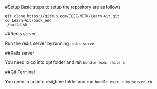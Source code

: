#Setup
Basic steps to setup the repository are as follows

```
git clone https://github.com/IEEE-NITK/Learn-Git.git
cd Learn-Git/back_end
./build.sh
```

##Redis server

Run the redis server by running 
```redis-server```

##Rails server

You need to cd into opt folder and run
```bundle exec rails s```

##Git Terminal

You need to cd into real_time folder and run
```bundle exec ruby server.rb```